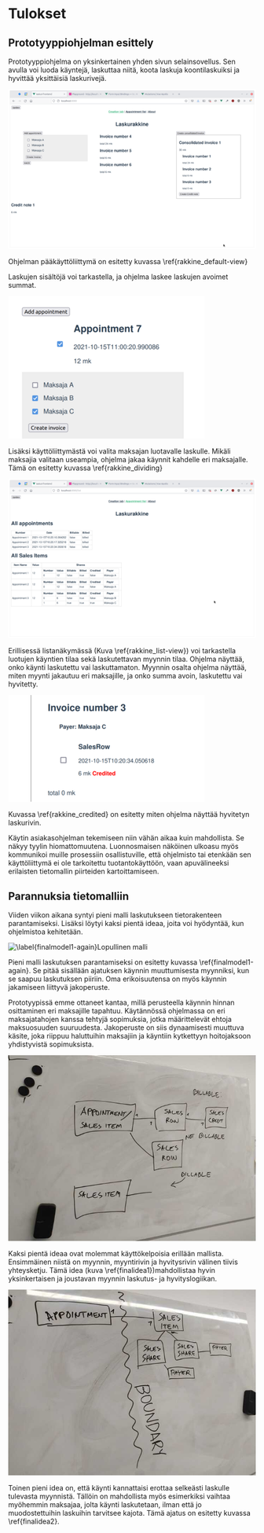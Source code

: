 # Tulokset

## Prototyyppiohjelman esittely

Prototyyppiohjelma on yksinkertainen yhden sivun selainsovellus. Sen avulla voi luoda käyntejä, laskuttaa niitä, koota laskuja koontilaskuiksi ja hyvittää yksittäisiä laskurivejä.

![\label{rakkine_default-view}Laskujen lisäysnäkymä](illustration/screenshots/Laskurakkine.png)

Ohjelman pääkäyttöliittymä on esitetty kuvassa \ref{rakkine_default-view}

Laskujen sisältöjä voi tarkastella, ja ohjelma laskee laskujen avoimet summat.

![\label{rakkine_dividing}Esimerkki käynnin jakamisesta usealle maksajalle](illustration/screenshots/Dividing.png)

Lisäksi käyttöliittymästä voi valita maksajan luotavalle laskulle. Mikäli maksajia valitaan useampia, ohjelma jakaa käynnit kahdelle eri maksajalle. Tämä on esitetty kuvassa \ref{rakkine_dividing}

![\label{rakkine_list-view}Ohjelman listanäkymä](illustration/screenshots/List-view.png)

Erillisessä listanäkymässä (Kuva \ref{rakkine_list-view}) voi tarkastella luotujen käyntien tilaa sekä laskutettavan myynnin tilaa. Ohjelma näyttää, onko käynti laskutettu vai laskuttamaton. Myynnin osalta ohjelma näyttää, miten myynti jakautuu eri maksajille, ja onko summa avoin, laskutettu vai hyvitetty.


![\label{rakkine_credited}Ohjelma näyttää, että yksittäinen laskurivi on hyvitetty](illustration/screenshots/credited.png)

Kuvassa \ref{rakkine_credited} on esitetty miten ohjelma näyttää hyvitetyn laskurivin.


Käytin asiakasohjelman tekemiseen niin vähän aikaa kuin mahdollista. Se näkyy tyylin hiomattomuutena. Luonnosmaisen näköinen ulkoasu myös kommunikoi muille prosessiin osallistuville, että ohjelmisto tai etenkään sen käyttöliittymä ei ole tarkoitettu tuotantokäyttöön, vaan apuvälineeksi erilaisten tietomallin piirteiden kartoittamiseen.

## Parannuksia tietomalliin
Viiden viikon aikana syntyi pieni malli laskutukseen tietorakenteen parantamiseksi. Lisäksi löytyi kaksi pientä ideaa, joita voi hyödyntää, kun ohjelmistoa kehitetään.

![\label{finalmodel1-again}Lopullinen malli](illustration/malli4.jpg)

Pieni malli laskutuksen parantamiseksi on esitetty kuvassa \ref{finalmodel1-again}. Se pitää sisällään ajatuksen käynnin muuttumisesta myynniksi, kun se saapuu laskutuksen piiriin. Oma erikoisuutensa on myös käynnin jakamiseen liittyvä jakoperuste.

Prototyypissä emme ottaneet kantaa, millä perusteella käynnin hinnan osittaminen eri maksajille tapahtuu. Käytännössä ohjelmassa on eri maksajatahojen kanssa tehtyjä sopimuksia, jotka määrittelevät ehtoja maksuosuuden suuruudesta. Jakoperuste on siis dynaamisesti muuttuva käsite, joka riippuu haluttuihin maksajiin ja käyntiin kytkettyyn hoitojaksoon yhdistyvistä sopimuksista.

![\label{finalidea1}Idea 1](illustration/final-idea-1.jpg)

Kaksi pientä ideaa ovat molemmat käyttökelpoisia erillään mallista. Ensimmäinen niistä on myynnin, myyntirivin ja hyvitysrivin välinen tiivis yhteysketju. Tämä idea (kuva \ref{finalidea1})mahdollistaa hyvin yksinkertaisen ja joustavan myynnin laskutus- ja hyvityslogiikan.

![\label{finalidea2}Idea 2](illustration/final-idea-2.jpg)

Toinen pieni idea on, että käynti kannattaisi erottaa selkeästi laskulle tulevasta myynnistä. Tällöin on mahdollista myös esimerkiksi vaihtaa myöhemmin maksajaa, jolta käynti laskutetaan, ilman että jo muodostettuihin laskuihin tarvitsee kajota. Tämä ajatus on esitetty kuvassa \ref{finalidea2}.
